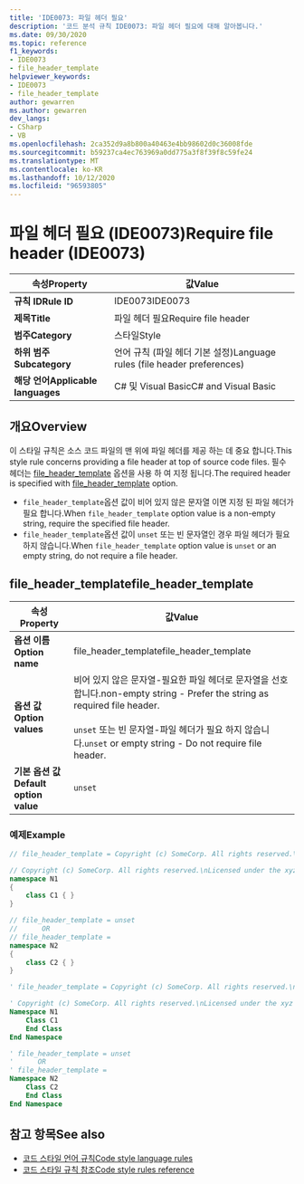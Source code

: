 ```yaml
---
title: 'IDE0073: 파일 헤더 필요'
description: '코드 분석 규칙 IDE0073: 파일 헤더 필요에 대해 알아봅니다.'
ms.date: 09/30/2020
ms.topic: reference
f1_keywords:
- IDE0073
- file_header_template
helpviewer_keywords:
- IDE0073
- file_header_template
author: gewarren
ms.author: gewarren
dev_langs:
- CSharp
- VB
ms.openlocfilehash: 2ca352d9a8b800a40463e4bb98602d0c36008fde
ms.sourcegitcommit: b59237ca4ec763969a0dd775a3f8f39f8c59fe24
ms.translationtype: MT
ms.contentlocale: ko-KR
ms.lasthandoff: 10/12/2020
ms.locfileid: "96593805"
---
```

# <a name="require-file-header-ide0073"></a><span data-ttu-id="aec75-103">파일 헤더 필요 (IDE0073)</span><span class="sxs-lookup"><span data-stu-id="aec75-103">Require file header (IDE0073)</span></span>

|<span data-ttu-id="aec75-104">속성</span><span class="sxs-lookup"><span data-stu-id="aec75-104">Property</span></span>|<span data-ttu-id="aec75-105">값</span><span class="sxs-lookup"><span data-stu-id="aec75-105">Value</span></span>|
|-|-|
| <span data-ttu-id="aec75-106">**규칙 ID**</span><span class="sxs-lookup"><span data-stu-id="aec75-106">**Rule ID**</span></span> | <span data-ttu-id="aec75-107">IDE0073</span><span class="sxs-lookup"><span data-stu-id="aec75-107">IDE0073</span></span> |
| <span data-ttu-id="aec75-108">**제목**</span><span class="sxs-lookup"><span data-stu-id="aec75-108">**Title**</span></span> | <span data-ttu-id="aec75-109">파일 헤더 필요</span><span class="sxs-lookup"><span data-stu-id="aec75-109">Require file header</span></span> |
| <span data-ttu-id="aec75-110">**범주**</span><span class="sxs-lookup"><span data-stu-id="aec75-110">**Category**</span></span> | <span data-ttu-id="aec75-111">스타일</span><span class="sxs-lookup"><span data-stu-id="aec75-111">Style</span></span> |
| <span data-ttu-id="aec75-112">**하위 범주**</span><span class="sxs-lookup"><span data-stu-id="aec75-112">**Subcategory**</span></span> | <span data-ttu-id="aec75-113">언어 규칙 (파일 헤더 기본 설정)</span><span class="sxs-lookup"><span data-stu-id="aec75-113">Language rules (file header preferences)</span></span> |
| <span data-ttu-id="aec75-114">**해당 언어**</span><span class="sxs-lookup"><span data-stu-id="aec75-114">**Applicable languages**</span></span> | <span data-ttu-id="aec75-115">C# 및 Visual Basic</span><span class="sxs-lookup"><span data-stu-id="aec75-115">C# and Visual Basic</span></span> |

## <a name="overview"></a><span data-ttu-id="aec75-116">개요</span><span class="sxs-lookup"><span data-stu-id="aec75-116">Overview</span></span>

<span data-ttu-id="aec75-117">이 스타일 규칙은 소스 코드 파일의 맨 위에 파일 헤더를 제공 하는 데 중요 합니다.</span><span class="sxs-lookup"><span data-stu-id="aec75-117">This style rule concerns providing a file header at top of source code files.</span></span> <span data-ttu-id="aec75-118">필수 헤더는 [file_header_template](#file_header_template) 옵션을 사용 하 여 지정 됩니다.</span><span class="sxs-lookup"><span data-stu-id="aec75-118">The required header is specified with [file_header_template](#file_header_template) option.</span></span>

- <span data-ttu-id="aec75-119">`file_header_template`옵션 값이 비어 있지 않은 문자열 이면 지정 된 파일 헤더가 필요 합니다.</span><span class="sxs-lookup"><span data-stu-id="aec75-119">When `file_header_template` option value is a non-empty string, require the specified file header.</span></span>
- <span data-ttu-id="aec75-120">`file_header_template`옵션 값이 `unset` 또는 빈 문자열인 경우 파일 헤더가 필요 하지 않습니다.</span><span class="sxs-lookup"><span data-stu-id="aec75-120">When `file_header_template` option value is `unset` or an empty string, do not require a file header.</span></span>

## <a name="file_header_template"></a><span data-ttu-id="aec75-121">file_header_template</span><span class="sxs-lookup"><span data-stu-id="aec75-121">file_header_template</span></span>

|<span data-ttu-id="aec75-122">속성</span><span class="sxs-lookup"><span data-stu-id="aec75-122">Property</span></span>|<span data-ttu-id="aec75-123">값</span><span class="sxs-lookup"><span data-stu-id="aec75-123">Value</span></span>|
|-|-|
| <span data-ttu-id="aec75-124">**옵션 이름**</span><span class="sxs-lookup"><span data-stu-id="aec75-124">**Option name**</span></span> | <span data-ttu-id="aec75-125">file_header_template</span><span class="sxs-lookup"><span data-stu-id="aec75-125">file_header_template</span></span>
| <span data-ttu-id="aec75-126">**옵션 값**</span><span class="sxs-lookup"><span data-stu-id="aec75-126">**Option values**</span></span> | <span data-ttu-id="aec75-127">비어 있지 않은 문자열-필요한 파일 헤더로 문자열을 선호 합니다.</span><span class="sxs-lookup"><span data-stu-id="aec75-127">non-empty string - Prefer the string as required file header.</span></span><br /><br /> <span data-ttu-id="aec75-128">`unset` 또는 빈 문자열-파일 헤더가 필요 하지 않습니다.</span><span class="sxs-lookup"><span data-stu-id="aec75-128">`unset` or empty string - Do not require file header.</span></span> |
| <span data-ttu-id="aec75-129">**기본 옵션 값**</span><span class="sxs-lookup"><span data-stu-id="aec75-129">**Default option value**</span></span> | `unset` |

### <a name="example"></a><span data-ttu-id="aec75-130">예제</span><span class="sxs-lookup"><span data-stu-id="aec75-130">Example</span></span>

```csharp
// file_header_template = Copyright (c) SomeCorp. All rights reserved.\nLicensed under the xyz license.

// Copyright (c) SomeCorp. All rights reserved.\nLicensed under the xyz license.
namespace N1
{
    class C1 { }
}

// file_header_template = unset
//      OR
// file_header_template =
namespace N2
{
    class C2 { }
}
```

```vb
' file_header_template = Copyright (c) SomeCorp. All rights reserved.\nLicensed under the xyz license.

' Copyright (c) SomeCorp. All rights reserved.\nLicensed under the xyz license.
Namespace N1
    Class C1
    End Class
End Namespace

' file_header_template = unset
'      OR
' file_header_template =
Namespace N2
    Class C2
    End Class
End Namespace
```

## <a name="see-also"></a><span data-ttu-id="aec75-131">참고 항목</span><span class="sxs-lookup"><span data-stu-id="aec75-131">See also</span></span>

- [<span data-ttu-id="aec75-132">코드 스타일 언어 규칙</span><span class="sxs-lookup"><span data-stu-id="aec75-132">Code style language rules</span></span>](language-rules.md)
- [<span data-ttu-id="aec75-133">코드 스타일 규칙 참조</span><span class="sxs-lookup"><span data-stu-id="aec75-133">Code style rules reference</span></span>](index.md)
